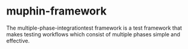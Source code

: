# muphin-framework
The multiple-phase-integrationtest framework is a test framework that makes testing workflows which consist of multiple phases simple and effective.
